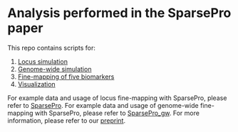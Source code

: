 # Analysis performed in the SparsePro paper

This repo contains scripts for:

1. [Locus simulation](sim/loc)
2. [Genome-wide simulation](sim/gw)
3. [Fine-mapping of five biomarkers](dat/) 
3. [Visualization](plt/)

For example data and usage of locus fine-mapping with SparsePro, please refer to [SparsePro](https://github.com/zhwm/SparsePro).
For example data and usage of genome-wide fine-mapping with SparsePro, please refer to [SparsePro_gw](https://github.com/zhwm/SparsePro_gw).
For more information, please refer to our [preprint](https://doi.org/10.1101/2021.10.04.463133).


